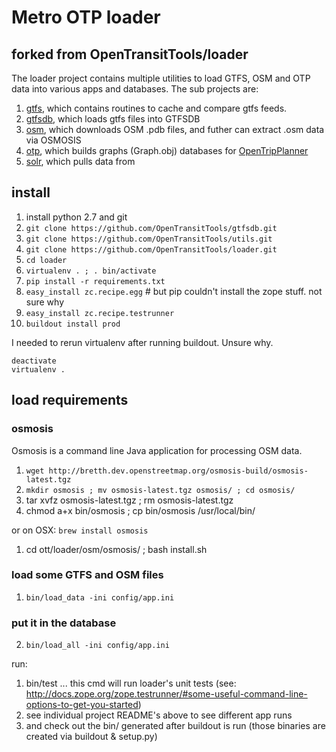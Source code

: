 Metro OTP loader
======

## forked from OpenTransitTools/loader

The loader project contains multiple utilities to load GTFS, OSM and OTP data into various apps and databases. The sub projects are:
  1. [gtfs](ott/loader/gtfs/README.md), which contains routines to cache and compare gtfs feeds.
  1. [gtfsdb](ott/loader/gtfsdb/README.md), which loads gtfs files into GTFSDB
  1. [osm](ott/loader/osm/README.md), which downloads OSM .pdb files, and futher can extract .osm data via OSMOSIS
  1. [otp](ott/loader/otp/README.md), which builds graphs (Graph.obj) databases for [OpenTripPlanner](http://opentripplanner.org)
  1. [solr](ott/loader/solr/README.md), which pulls data from 

## install
  1. install python 2.7 and git
  2. `git clone https://github.com/OpenTransitTools/gtfsdb.git`
  3. `git clone https://github.com/OpenTransitTools/utils.git`
  1. `git clone https://github.com/OpenTransitTools/loader.git`
  1. `cd loader`
  2. `virtualenv . ; . bin/activate`
  2. `pip install -r requirements.txt`
  3. `easy_install zc.recipe.egg`	# but pip couldn't install the zope stuff. not sure why
  4. `easy_install zc.recipe.testrunner`
  1. `buildout install prod`

I needed to rerun virtualenv after running buildout. Unsure why. 

```
deactivate
virtualenv .
```

## load requirements

### osmosis

Osmosis is a command line Java application for processing OSM data.

1. `wget http://bretth.dev.openstreetmap.org/osmosis-build/osmosis-latest.tgz`
2. `mkdir osmosis ; mv osmosis-latest.tgz osmosis/ ; cd osmosis/`
3. tar xvfz osmosis-latest.tgz ; rm osmosis-latest.tgz
4. chmod a+x bin/osmosis ; cp bin/osmosis /usr/local/bin/

or on OSX: `brew install osmosis`

1. cd ott/loader/osm/osmosis/ ; bash install.sh

### load some GTFS and OSM files

1. `bin/load_data -ini config/app.ini`

### put it in the database

2. `bin/load_all -ini config/app.ini`



run:
  1. bin/test ... this cmd will run loader's unit tests (see: http://docs.zope.org/zope.testrunner/#some-useful-command-line-options-to-get-you-started)
  1. see individual project README's above to see different app runs
  1. and check out the bin/ generated after buildout is run (those binaries are created via buildout & setup.py)
